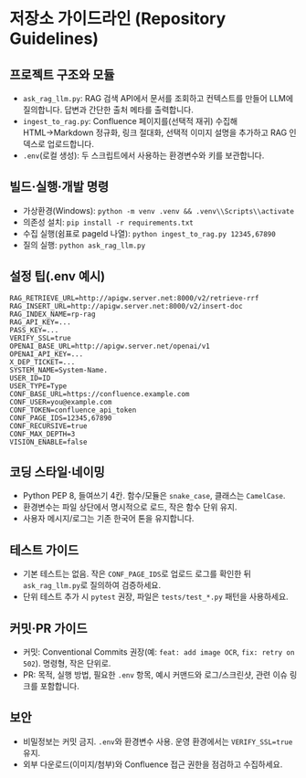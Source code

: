# 저장소 가이드라인 (Repository Guidelines)

## 프로젝트 구조와 모듈
- `ask_rag_llm.py`: RAG 검색 API에서 문서를 조회하고 컨텍스트를 만들어 LLM에 질의합니다. 답변과 간단한 출처 메타를 출력합니다.
- `ingest_to_rag.py`: Confluence 페이지를(선택적 재귀) 수집해 HTML→Markdown 정규화, 링크 절대화, 선택적 이미지 설명을 추가하고 RAG 인덱스로 업로드합니다.
- `.env`(로컬 생성): 두 스크립트에서 사용하는 환경변수와 키를 보관합니다.

## 빌드·실행·개발 명령
- 가상환경(Windows): `python -m venv .venv && .venv\\Scripts\\activate`
- 의존성 설치: `pip install -r requirements.txt`
- 수집 실행(쉼표로 pageId 나열): `python ingest_to_rag.py 12345,67890`
- 질의 실행: `python ask_rag_llm.py`

## 설정 팁(.env 예시)
```
RAG_RETRIEVE_URL=http://apigw.server.net:8000/v2/retrieve-rrf
RAG_INSERT_URL=http://apigw.server.net:8000/v2/insert-doc
RAG_INDEX_NAME=rp-rag
RAG_API_KEY=...
PASS_KEY=...
VERIFY_SSL=true
OPENAI_BASE_URL=http://apigw.server.net/openai/v1
OPENAI_API_KEY=...
X_DEP_TICKET=...
SYSTEM_NAME=System-Name.
USER_ID=ID
USER_TYPE=Type
CONF_BASE_URL=https://confluence.example.com
CONF_USER=you@example.com
CONF_TOKEN=confluence_api_token
CONF_PAGE_IDS=12345,67890
CONF_RECURSIVE=true
CONF_MAX_DEPTH=3
VISION_ENABLE=false
```

## 코딩 스타일·네이밍
- Python PEP 8, 들여쓰기 4칸. 함수/모듈은 `snake_case`, 클래스는 `CamelCase`.
- 환경변수는 파일 상단에서 명시적으로 로드, 작은 함수 단위 유지.
- 사용자 메시지/로그는 기존 한국어 톤을 유지합니다.

## 테스트 가이드
- 기본 테스트는 없음. 작은 `CONF_PAGE_IDS`로 업로드 로그를 확인한 뒤 `ask_rag_llm.py`로 질의하여 검증하세요.
- 단위 테스트 추가 시 `pytest` 권장, 파일은 `tests/test_*.py` 패턴을 사용하세요.

## 커밋·PR 가이드
- 커밋: Conventional Commits 권장(예: `feat: add image OCR`, `fix: retry on 502`). 명령형, 작은 단위로.
- PR: 목적, 실행 방법, 필요한 `.env` 항목, 예시 커맨드와 로그/스크린샷, 관련 이슈 링크를 포함합니다.

## 보안
- 비밀정보는 커밋 금지. `.env`와 환경변수 사용. 운영 환경에서는 `VERIFY_SSL=true` 유지.
- 외부 다운로드(이미지/첨부)와 Confluence 접근 권한을 점검하고 수집하세요.
